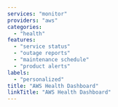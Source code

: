```yaml
---
services: "monitor"
providers: "aws"
categories:
  - "health"
features:
  - "service status"
  - "outage reports"
  - "maintenance schedule"
  - "product alerts"
labels:
  - "personalized"
title: "AWS Health Dashboard"
linkTitle: "AWS Health Dashboard"
---
```

